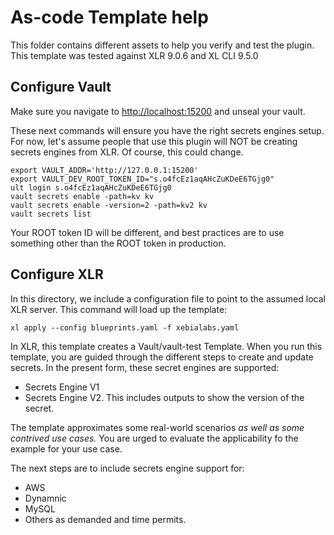 # As-code Template help

This folder contains different assets to help you verify and test the plugin.
This template was tested against XLR 9.0.6 and XL CLI 9.5.0

## Configure Vault

Make sure you navigate to [http://localhost:15200](http://localhost:15200)
and unseal  your vault.

These next commands will ensure you have the right secrets engines setup.
For now, let's assume people that use this plugin will NOT be creating secrets
engines from XLR.  Of course, this could change.

```shell script
export VAULT_ADDR='http://127.0.0.1:15200'
export VAULT_DEV_ROOT_TOKEN_ID="s.o4fcEz1aqAHcZuKDeE6TGjg0"
ult login s.o4fcEz1aqAHcZuKDeE6TGjg0
vault secrets enable -path=kv kv
vault secrets enable -version=2 -path=kv2 kv
vault secrets list
```

Your ROOT token ID will be different, and best practices are to use something
other than the ROOT token in production.

## Configure XLR

In this directory, we include a configuration file to point to the assumed
local XLR server.  This command will load up the template:

```shell script
xl apply --config blueprints.yaml -f xebialabs.yaml
```

In XLR, this template creates a Vault/vault-test Template.  When you run this
template, you are guided through the different steps to create and update
secrets.  In the present form, these secret engines are supported:

- Secrets Engine V1
- Secrets Engine V2.  This includes outputs to show the version of the secret.

The template approximates some real-world scenarios *as well as some contrived
use cases.*  You are urged to evaluate the applicability fo the example for
your use case.

The next steps are to include secrets engine support for:

- AWS
- Dynamnic
- MySQL
- Others as demanded and time permits.


